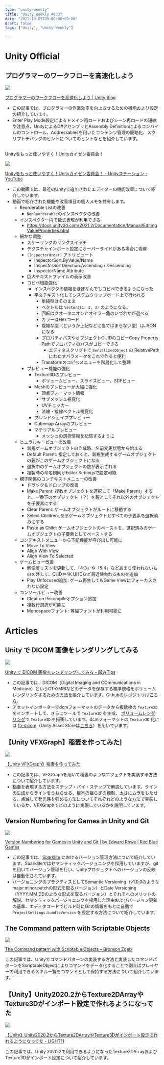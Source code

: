 ```yaml
---
type: "unity-weekly"
title: "Unity Weekly #033"
date: "2021-10-05T09:00:00+09:00"
draft: false
tags: ["Unity", "Unity Weekly"]

---
```


# Unity Official

## プログラマーのワークフローを高速化しよう

![](./AR_BlogHeader_1230X410_A.jpg)

[プログラマーのワークフローを高速化しよう | Unity Blog](https://blog.unity.com/ja/technology/speed-up-your-programmer-workflows)

- この記事では、プログラマーの作業効率を向上させるための機能および設定の紹介しています。
- Enter Play Mode設定によるドメイン再ロードおよびシーン再ロードの短縮や注意点、UnityによるC#アセンブリとAssembly Definitionによるコンパイルのコントロール、Addressablesを用いたコンテンツ管理の簡略化、スクリプトデバッグのヒントについてのヒントなどを紹介しています。

##

Unityをもっと使いやすく！Unityカイゼン委員会！

![](./Screenshot_2021-10-05_030239.png)

[Unityをもっと使いやすく！Unityカイゼン委員会！ - Unityステーション - YouTube](https://www.youtube.com/watch?v=uhxZQ9jY1GU)

- この動画では、最近のUnityで追加されたエディターの機能改善について紹介しています。
- 動画で紹介された機能や改善項目の個人メモを共有します。
    - Reorderable Listの改善
        - `NonReorderable`のインスペクタの改善
    - インスペクター内で数式表現が利用できる
        - https://docs.unity3d.com/2021.2/Documentation/Manual/EditingValueProperties.html
    - 細かな調整
        - スケーリングのリンクスイッチ
        - テクスチャインポート設定にオーバーライドがある場合に青線
        - `[InspectorOrder]` アトリビュート
            - InspectorSort.ByValue/Name
            - InspectorSortDirection.Ascending / Descending
            - InspectorName Attribute
        - 巨大テキストファイルの表示改善
        - コピペ機能強化
            - インスペクタの情報をほぼなんでもコピペできるようになった
            - 平文テキスト化してシステムクリップボード上で行われる
                - 単純型はそのまま
                - ベクトルは `Vector3(1, 2, 3)` のようになる。
                - 回転はクオータニオンとオイラー角のいづれかが選べる
                - カラーはHexコード
                - 複雑な型（というか上記などに当てはまらない型）はJSONになる
                - プロパティパスやオブジェクトGUIDのコピーCopy Property Pathでプロパティのパスがコピーできる
                    - エディタスクリプトで `SerializedObject` の RelativePathにわたすパラメータをこれで作ると便利
                - Transformのコピペメニューを階層化して整理
        - プレビュー機能の強化
            - Texture3Dのプレビュー
                - ボリュームビュー、スライスビュー、SDFビュー
            - Meshのプレビューが大幅に強化
                - 頂点フォーマット情報
                - サブメッシュ視覚化
                - UVチェッカー
                - 法線・接線ベクトル視覚化
            - ブレンドシェイププレビュー
            - Cubemap Arrayのプレビュー
            - マテリアルプレビュー
                - メッシュの選択情報を記憶するように
    - ヒエラルキービューの改善
        - 新規ゲームオブジェクトの作成時、名前変更状態から始まる
        - Default Parent: 指定しておくと、新規生成するゲームオブジェクトの親がこのゲームオブジェクトになる
        - 選択中のゲームオブジェクトの数が表示される
        - 複製時の命名規則がEditor Settingsで設定可能
    - 親子関係のコンテキストメニューの改善
        - ドラック＆ドロップの改善
        - Make Parent: 複数オブジェクトを選択して「Make Parent」すると、一番下のオブジェクト（？）を親としてそれ以外のオブジェクトを子要素にする
        - Clear Parent: ゲームオブジェクトがルートに移動する
        - Select Children: あるゲームオブジェクトとすべての子要素を選択済みにする
        - Paste as Child: ゲームオブジェクトのペーストを、選択済みのゲームオブジェクトの子要素としてペーストする
    - コンテキストメニューから下記機能が呼び出し可能に
        - Move To View
        - Aligh With View
        - Aligh View To Selected
    - ゲームビュー改善
        - 解像度リストを更新して、「4:3」や「5:4」などあまり使われないものを外して、QHDや4K UHDなど最近使われるものを追加
        - Play Unfocused追加: ゲーム再生してもGame Viewにフォーカスされない設定
    - コンソールビュー改善
        - Clear on Recompileオプション追加
        - 複数行選択が可能に
        - Monospaceフォント: 等幅フォントが利用可能に


# Articles

## Unity で DICOM 画像をレンダリングしてみる

![](./20210927001311.gif)

[Unity で DICOM 画像をレンダリングしてみる - 凹みTips](https://tips.hecomi.com/entry/2021/09/27/002049)

- この記事では、DICOM（Digital Imaging and COmmunications in Medicine）というCTやMRIなどのデータを保存する標準規格をボリュームレンダリングするための方法を紹介しています。Githubのレポジトリは[こちら](https://github.com/hecomi/UnityDICOMVolumeRendering)。
- アセットインポーターでdcmフォーマットのデータから複数枚の `Texture2D` をインポートして、さらにツールで `Texture3D` を生成、 [ボリュームレンダリング](https://tips.hecomi.com/entry/2018/01/28/134115)で `Texture3D` を描画しています。dcmフォーマットの `Texture2D` 化には [fo-dicom](https://github.com/fo-dicom/fo-dicom)（Unity Asset Storeは[こちら](https://assetstore.unity.com/packages/tools/integration/fo-dicom-60902)）を用いています。

## 【Unity VFXGraph】稲妻を作ってみた]

![](./Screenshot_2021-10-05_030828.png)

[【Unity VFXGraph】稲妻を作ってみた](https://zenn.dev/r_ngtm/articles/visual-effect-graph-lightning)

- この記事では、VFXGraphを用いて稲妻のようなエフェクトを実装する方法について紹介しています。
- 稲妻を表現する方法をステップ・バイ・ステップで解説しています。ラインの生成からラインをうねらせる、根本の揺らぎの抑制、太さにムラをもたせる、点滅して発光感を強める方法についてそれぞれどのような方法で実装しているか、VFXGraphでどのように実現しているかを説明しています。


## Version Numbering for Games in Unity and Git

![](./1_RS3WsZCcYHGNFeIlGqxwZQ.gif)

[Version Numbering for Games in Unity and Git | by Edward Rowe | Red Blue Games](https://blog.redbluegames.com/version-numbering-for-games-in-unity-and-git-1d05fca83022)

- この記事では、[Sparklite](http://redbluegames.com/games/sparklite/) におけるバージョン管理方法について紹介しています。Sparkliteではセマンティックバージョニングを採用していますが、gitを用いてバージョン管理を行い、Unityプロジェクトへのバージョンの反映は自動化されています。
- バージョニングのプラクティスとしてSemantic Versioning（v1.0.0のようなmajor.minor.patchの形式を取るバージョン）とDate Versioning（YYYY.MM.DDのような形式を取るバージョン）とそれぞれのメリットの解説、セマンティックバージョニングを採用した理由およびバージョン更新の基準、エディタコードでビルド時にGitの情報をもとに自動で `ProjectSettings.bundleVersion` を設定する方法について紹介しています。


## The Command pattern with Scriptable Objects

![](./Commands.png)

[The Command pattern with Scriptable Objects – Bronson Zgeb](https://bronsonzgeb.com/index.php/2021/09/25/the-command-pattern-with-scriptable-objects/)

この記事では、Unityでコマンドパターンの実装する方法と実装したコマンドパターンをScriptableObjectによりコマンドをデータ化することで例えばプレイヤーの利用できるスキル一覧をコマンドとして保持する方法について紹介しています。


## 【Unity】Unity2020.2からTexture2DArrayやTexture3Dがインポート設定で作れるようになってた

![](./20210816195716.png)

[【Unity】Unity2020.2からTexture2DArrayやTexture3Dがインポート設定で作れるようになってた - LIGHT11](https://light11.hatenadiary.com/entry/2021/09/27/195737)

この記事では、Unity 2020.2で利用できるようになったTexture2DArrayおよびTexture3Dがインポート設定について紹介しています。
